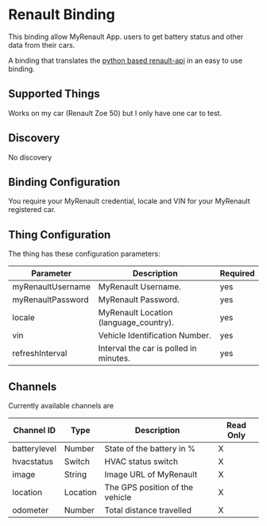 # Renault Binding

This binding allow MyRenault App. users to get battery status and other data from their cars.

A binding that translates the [python based renault-api](https://renault-api.readthedocs.io/en/latest/) in an easy to use binding. 


## Supported Things

Works on my car (Renault Zoe 50) but I only have one car to test.


## Discovery

No discovery

## Binding Configuration

You require your MyRenault credential, locale and VIN for your MyRenault registered car.

## Thing Configuration

The thing has these configuration parameters:

| Parameter         | Description                            | Required |
|-------------------|----------------------------------------|----------|
| myRenaultUsername | MyRenault Username.                    | yes      |
| myRenaultPassword | MyRenault Password.                    | yes      |
| locale            | MyRenault Location (language_country). | yes      |
| vin               | Vehicle Identification Number.         | yes      |
| refreshInterval   | Interval the car is polled in minutes. | yes      |

## Channels

Currently available channels are 

| Channel ID   | Type     | Description                     | Read Only |
|--------------|----------|---------------------------------|-----------|
| batterylevel | Number   | State of the battery in %       |     X     |
| hvacstatus   | Switch   | HVAC status switch              |     X     |
| image        | String   | Image URL of MyRenault          |     X     |
| location     | Location | The GPS position of the vehicle |     X     |
| odometer     | Number   | Total distance travelled        |     X     |



